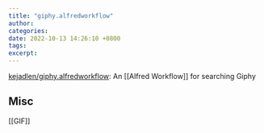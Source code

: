 ```yaml
---
title: "giphy.alfredworkflow"
author: 
categories: 
date: 2022-10-13 14:26:10 +0800
tags: 
excerpt: 
---
```






[kejadlen/giphy.alfredworkflow](https://github.com/kejadlen/giphy.alfredworkflow): An [[Alfred Workflow]] for searching Giphy








## Misc

[[GIF]]


